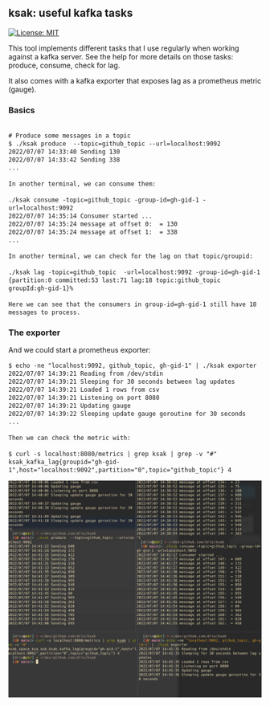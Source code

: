## ksak: useful kafka tasks 

[![License: MIT](https://img.shields.io/badge/License-MIT-yellow.svg)](https://opensource.org/licenses/MIT)


This tool implements different tasks that I use regularly when working against a 
kafka server. See the help for more details on those tasks: produce, consume, check
for lag.

It also comes with a kafka exporter that exposes lag as a prometheus metric (gauge).

### Basics

```

# Produce some messages in a topic
$ ./ksak produce  --topic=github_topic --url=localhost:9092
2022/07/07 14:33:40 Sending 130
2022/07/07 14:33:42 Sending 338
...

In another terminal, we can consume them:

./ksak consume -topic=github_topic -group-id=gh-gid-1 -url=localhost:9092
2022/07/07 14:35:14 Consumer started ...
2022/07/07 14:35:24 message at offset 0:  = 130
2022/07/07 14:35:24 message at offset 1:  = 338
...

In another terminal, we can check for the lag on that topic/groupid:

./ksak lag -topic=github_topic  -url=localhost:9092 -group-id=gh-gid-1
{partition:0 committed:53 last:71 lag:18 topic:github_topic groupId:gh-gid-1}%

Here we can see that the consumers in group-id=gh-gid-1 still have 18 messages to process.
```

### The exporter

And we could start a prometheus exporter:

```
$ echo -ne "localhost:9092, github_topic, gh-gid-1" | ./ksak exporter
2022/07/07 14:39:21 Reading from /dev/stdin
2022/07/07 14:39:21 Sleeping for 30 seconds between lag updates
2022/07/07 14:39:21 Loaded 1 rows from csv
2022/07/07 14:39:21 Listening on port 8080
2022/07/07 14:39:21 Updating gauge
2022/07/07 14:39:22 Sleeping update gauge goroutine for 30 seconds
...

Then we can check the metric with:

$ curl -s localhost:8080/metrics | grep ksak | grep -v "#"
ksak_kafka_lag{groupid="gh-gid-1",host="localhost:9092",partition="0",topic="github_topic"} 4
```

![](images/term.png)
